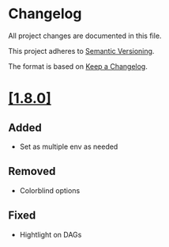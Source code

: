 # Changelog

All project changes are documented in this file.

This project adheres to [Semantic Versioning](https://semver.org/).

The format is based on [Keep a Changelog](https://keepachangelog.com/).


# [[1.8.0]](https://github.com/rinzool/airflow-extension/releases/tag/v1.8.0)

## Added
- Set as multiple env as needed

## Removed
- Colorblind options

## Fixed
- Hightlight on DAGs
